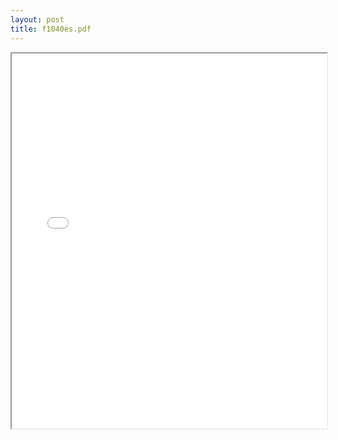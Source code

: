 ```yaml
---
layout: post
title: f1040es.pdf
---
```


<div class="pdf-container">
<iframe src="/ea/assets/pdfs/f1040es.pdf" height="600" width="100%" allowFullScreen="true"></iframe>
</div>

